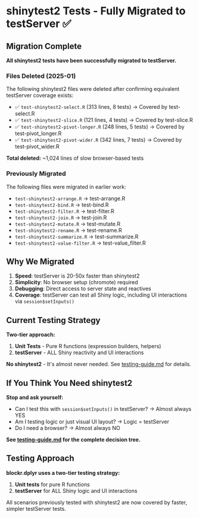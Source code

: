# shinytest2 Tests - Fully Migrated to testServer ✅

## Migration Complete

**All shinytest2 tests have been successfully migrated to testServer.**

### Files Deleted (2025-01)

The following shinytest2 files were deleted after confirming equivalent testServer coverage exists:

- ✅ `test-shinytest2-select.R` (313 lines, 8 tests) → Covered by test-select.R
- ✅ `test-shinytest2-slice.R` (121 lines, 4 tests) → Covered by test-slice.R
- ✅ `test-shinytest2-pivot-longer.R` (248 lines, 5 tests) → Covered by test-pivot_longer.R
- ✅ `test-shinytest2-pivot-wider.R` (342 lines, 7 tests) → Covered by test-pivot_wider.R

**Total deleted:** ~1,024 lines of slow browser-based tests

### Previously Migrated

The following files were migrated in earlier work:

- `test-shinytest2-arrange.R` → test-arrange.R
- `test-shinytest2-bind.R` → test-bind.R
- `test-shinytest2-filter.R` → test-filter.R
- `test-shinytest2-join.R` → test-join.R
- `test-shinytest2-mutate.R` → test-mutate.R
- `test-shinytest2-rename.R` → test-rename.R
- `test-shinytest2-summarize.R` → test-summarize.R
- `test-shinytest2-value-filter.R` → test-value_filter.R

## Why We Migrated

1. **Speed**: testServer is 20-50x faster than shinytest2
2. **Simplicity**: No browser setup (chromote) required
3. **Debugging**: Direct access to server state and reactives
4. **Coverage**: testServer can test all Shiny logic, including UI interactions via `session$setInputs()`

## Current Testing Strategy

**Two-tier approach:**

1. **Unit Tests** - Pure R functions (expression builders, helpers)
2. **testServer** - ALL Shiny reactivity and UI interactions

**No shinytest2** - It's almost never needed. See [testing-guide.md](testing-guide.md) for details.

## If You Think You Need shinytest2

**Stop and ask yourself:**
- Can I test this with `session$setInputs()` in testServer? → Almost always YES
- Am I testing logic or just visual UI layout? → Logic = testServer
- Do I need a browser? → Almost always NO

**See [testing-guide.md](testing-guide.md) for the complete decision tree.**

## Testing Approach

**blockr.dplyr uses a two-tier testing strategy:**
1. **Unit tests** for pure R functions
2. **testServer** for ALL Shiny logic and UI interactions

All scenarios previously tested with shinytest2 are now covered by faster, simpler testServer tests.
